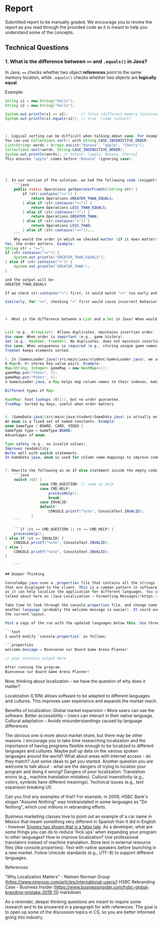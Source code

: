 # Report

Submitted report to be manually graded. We encourage you to review the report as you read through the provided
code as it is meant to help you understand some of the concepts. 


## Technical Questions

### 1. What is the difference between `==` and `.equals()` in Java?  
In Java, `==` checks whether two object **references** point to the same memory location, while `.equals()` checks whether two objects are **logically equal**.

Example:
```java
String s1 = new String("hello");
String s2 = new String("hello");

System.out.println(s1 == s2);      // false (different memory locations)
System.out.println(s1.equals(s2)); // true  (same content)



2. Logical sorting can be difficult when talking about case. For example, should "apple" come before "Banana" or after? How would you sort a list of strings in a case-insensitive manner? 
You can use Collections.sort() with String.CASE_INSENSITIVE_ORDER:
List<String> words = Arrays.asList("Banana", "apple", "Cherry");
Collections.sort(words, String.CASE_INSENSITIVE_ORDER);
System.out.println(words); // Output: [apple, Banana, Cherry]
This ensures "apple" comes before "Banana" (ignoring case).




3. In our version of the solution, we had the following code (snippet)
    ```java
    public static Operations getOperatorFromStr(String str) {
        if (str.contains(">=")) {
            return Operations.GREATER_THAN_EQUALS;
        } else if (str.contains("<=")) {
            return Operations.LESS_THAN_EQUALS;
        } else if (str.contains(">")) {
            return Operations.GREATER_THAN;
        } else if (str.contains("<")) {
            return Operations.LESS_THAN;
        } else if (str.contains("=="))...
    ```
    Why would the order in which we checked matter (if it does matter)? Provide examples either way proving your point. 
Yes, the order matters. Example:
String str = ">=";
if (str.contains(">=")) {
    System.out.println("GREATER_THAN_EQUALS");
} else if (str.contains(">")) {
    System.out.println("GREATER_THAN");
}

and the outpot will be:
GREATER_THAN_EQUALS

If we check str.contains(">") first, it would match ">=" too early and return "GREATER_THAN" instead of "GREATER_THAN_EQUALS".

Similarly, for "<=", checking "<" first would cause incorrect behavior.



4. What is the difference between a List and a Set in Java? When would you use one over the other? 


List (e.g., ArrayList): Allows duplicates, maintains insertion order.
Use case: When order is important (e.g., game history).
Set (e.g., HashSet, TreeSet): No duplicates, does not maintain insertion order.
Use case: When uniqueness is required (e.g., storing unique game names).
TreeSet keeps elements sorted.

5. In [GamesLoader.java](src/main/java/student/GamesLoader.java), we use a Map to help figure out the columns. What is a map? Why would we use a Map here? 
A Map<K, V> stores key-value pairs. Example:
Map<String, Integer> gameMap = new HashMap<>();
gameMap.put("Chess", 2);
gameMap.put("Poker", 4);
n GamesLoader.java, a Map helps map column names to their indexes, making it easy to retrieve data dynamically.

Different types of Map:

HashMap: Fast lookups (O(1)), but no order guarantee.
TreeMap: Sorted by keys, useful when order matters.


6. [GameData.java](src/main/java/student/GameData.java) is actually an `enum` with special properties we added to help with column name mappings. What is an `enum` in Java? Why would we use it for this application?
An enum is a fixed set of named constants. Example:
enum GameType { BOARD, CARD, VIDEO }
GameType type = GameType.BOARD;
Advantages of enum:

Type safety (e.g., no invalid values).
Improves readability.
Works well with switch statements.
In GameData.java, enum is used for column name mappings to improve code clarity and safety.


7. Rewrite the following as an if else statement inside the empty code block.
    ```java
    switch (ct) {
                case CMD_QUESTION: // same as help
                case CMD_HELP:
                    processHelp();
                    break;
                case INVALID:
                default:
                    CONSOLE.printf("%s%n", ConsoleText.INVALID);
            }
    ``` 

    ```if (ct == CMD_QUESTION || ct == CMD_HELP) {
    processHelp();
} else if (ct == INVALID) {
    CONSOLE.printf("%s%n", ConsoleText.INVALID);
} else {
    CONSOLE.printf("%s%n", ConsoleText.INVALID);
}

    ```

## Deeper Thinking

ConsoleApp.java uses a .properties file that contains all the strings
that are displayed to the client. This is a common pattern in software development
as it can help localize the application for different languages. You can see this
talked about here on [Java Localization – Formatting Messages](https://www.baeldung.com/java-localization-messages-formatting).

Take time to look through the console.properties file, and change some of the messages to
another language (probably the welcome message is easier). It could even be a made up language and for this - and only this - alright to use a translator. See how the main program changes, but there are still limitations in 
the current layout. 

Post a copy of the run with the updated languages below this. Use three back ticks (```) to create a code block. 

```text
I would modify `console.properties` as follows:

```properties
welcome.message = Bienvenue sur Board Game Arena Planner!

// your consoles output here

After running the program:
Bienvenue sur Board Game Arena Planner!

```

Now, thinking about localization - we have the question of why does it matter? 

Localization (L10N) allows software to be adapted to different languages and cultures. This improves user experience and expands the market reach.

Benefits of localization:
Global market expansion – More users can use the software.
Better accessibility – Users can interact in their native language.
Cultural adaptation – Avoids misunderstandings caused by language differences.

The obvious
one is more about market share, but there may be other reasons.  I encourage
you to take time researching localization and the importance of having programs
flexible enough to be localized to different languages and cultures. Maybe pull up data on the
various spoken languages around the world? What about areas with internet access - do they match? Just some ideas to get you started. Another question you are welcome to talk about - what are the dangers of trying to localize your program and doing it wrong? 
Dangers of poor localization:
Translation errors (e.g., machine translation mistakes).
Cultural insensitivity (e.g., colors, symbols have different meanings).
Technical issues (e.g., text expansion breaking UI).


Can you find any examples of that? 
For example, in 2009, HSBC Bank's slogan "Assume Nothing" was mistranslated in some languages as "Do Nothing", which cost millions in rebranding efforts.

Business marketing classes love to point out an example of a car name in Mexico that meant something very different in Spanish than it did in English - however [Snopes has shown that is a false tale](https://www.snopes.com/fact-check/chevrolet-nova-name-spanish/).  As a developer, what are some things you can do to reduce 'hick ups' when expanding your program to other languages?
How to improve localization?
Use professional translators instead of machine translation.
Store text in external resource files (like console.properties).
Test with native speakers before launching in a new market.
Follow Unicode standards (e.g., UTF-8) to support different languages.

References:

"Why Localization Matters" - Nielsen Norman Group (https://www.nngroup.com/articles/international-users/)
HSBC Rebranding Case - Business Insider (https://www.businessinsider.com/hsbc-global-branding-mistake-2019-11)
markdown


As a reminder, deeper thinking questions are meant to require some research and to be answered in a paragraph for with references. The goal is to open up some of the discussion topics in CS, so you are better informed going into industry. 
